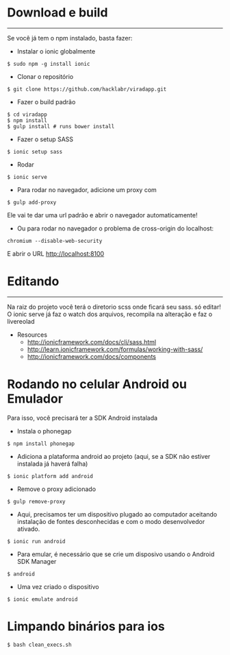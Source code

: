 # Download e build
------------------

Se você já tem o npm instalado, basta fazer:

* Instalar o ionic globalmente
```
$ sudo npm -g install ionic
```

* Clonar o repositório
```
$ git clone https://github.com/hacklabr/viradapp.git
```

* Fazer o build padrão
```
$ cd viradapp
$ npm install
$ gulp install # runs bower install
```

* Fazer o setup SASS
```
$ ionic setup sass
```

* Rodar
```
$ ionic serve
```

* Para rodar no navegador, adicione um proxy com
```
$ gulp add-proxy 
```
Ele vai te dar uma url padrão e abrir o navegador automaticamente! 

* Ou para rodar no navegador o problema de cross-origin do localhost:
```
chromium --disable-web-security
```
E abrir o URL [http://localhost:8100](http://localhost:8100)

# Editando
----------

Na raiz do projeto você terá o diretorio scss onde ficará seu sass. só editar!
O ionic serve já faz o watch dos arquivos, recompila na alteração e faz o 
livereolad

* Resources
  * http://ionicframework.com/docs/cli/sass.html
  * http://learn.ionicframework.com/formulas/working-with-sass/
  * http://ionicframework.com/docs/components

# Rodando no celular Android ou Emulador

Para isso, você precisará ter a SDK Android instalada

* Instala o phonegap
```
$ npm install phonegap
```

* Adiciona a plataforma android ao projeto (aqui, se a SDK não estiver
instalada já haverá falha)
```
$ ionic platform add android
```

* Remove o proxy adicionado
```
$ gulp remove-proxy
```

* Aqui, precisamos ter um dispositivo plugado ao computador aceitando 
instalação de fontes desconhecidas e com o modo desenvolvedor ativado.
```
$ ionic run android
```

* Para emular, é necessário que se crie um disposivo usando o Android SDK Manager
```
$ android
```

* Uma vez criado o dispositivo
```
$ ionic emulate android
```

# Limpando binários para ios

```
$ bash clean_execs.sh
```

